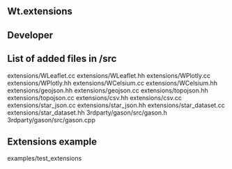 Wt.extensions
------------


Developer
------------

## List of added files in /src

extensions/WLeaflet.cc
extensions/WLeaflet.hh
extensions/WPlotly.cc
extensions/WPlotly.hh
extensions/WCelsium.cc
extensions/WCelsium.hh
extensions/geojson.hh
extensions/geojson.cc
extensions/topojson.hh
extensions/topojson.cc
extensions/csv.hh
extensions/csv.cc
extensions/star_json.cc
extensions/star_json.hh
extensions/star_dataset.cc
extensions/star_dataset.hh
3rdparty/gason/src/gason.h
3rdparty/gason/src/gason.cpp

## Extensions example

examples/test_extensions


